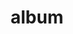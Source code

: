 ---
layout: album
resource: facebook
title: "album"
description: "masonry"
active: gallery
header-img: "img/gallery-bg.jpg"
album-title: "my 9th album"
images:
  - image_path: HQT/VayDai (5)/944712014368056_464339045_944712584367999_5046751847206773832_n.jpg
  - image_path: HQT/VayDai (5)/944712027701388_464647345_944712591034665_6014533605342674781_n.jpg
  - image_path: HQT/VayDai (5)/944712154368042_464391525_944712161034708_4886998488132399395_n.jpg
  - image_path: HQT/VayDai (5)/949794837193107_465377609_949795180526406_5632811992209379223_n.jpg
  - image_path: HQT/VayDai (5)/949794843859773_465171115_949795147193076_2406861883297902006_n.jpg
  - image_path: HQT/VayDai (5)/949794843859773_467437846_961620239343900_2266714784073739720_n.jpg
  - image_path: HQT/VayDai (5)/950941933745064_465386018_950942073745050_915006496380709982_n.jpg
  - image_path: HQT/VayDai (5)/950941933745064_467431975_961620179343906_3773713124753266913_n.jpg
  - image_path: HQT/VayDai (5)/950941963745061_465438071_950942083745049_6030165363536902072_n.jpg
  - image_path: HQT/VayDai (5)/985486186957305_471146812_985486576957266_4512428634412768179_n.jpg
  - image_path: HQT/VayDai (5)/985486220290635_471225638_985486643623926_9183223627821121511_n.jpg
  - image_path: HQT/VayDai (5)/985486243623966_471228611_985486620290595_7164690260672081099_n.jpg
  - image_path: HQT/VayDai (5)/988376840001573_471310271_988377066668217_421907412343853991_n.jpg
  - image_path: HQT/VayDai (5)/988376860001571_471379799_988377076668216_2559465952629289120_n.jpg
  - image_path: HQT/VayDai (5)/988376890001568_471326564_988377110001546_4412868617425712012_n.jpg
---